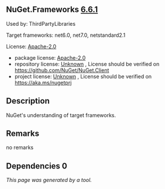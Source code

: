 NuGet.Frameworks [6.6.1](https://www.nuget.org/packages/NuGet.Frameworks/6.6.1)
--------------------

Used by: ThirdPartyLibraries

Target frameworks: net6.0, net7.0, netstandard2.1

License: [Apache-2.0](../../../../licenses/apache-2.0) 

- package license: [Apache-2.0](https://licenses.nuget.org/Apache-2.0) 
- repository license: [Unknown](https://github.com/NuGet/NuGet.Client) , License should be verified on https://github.com/NuGet/NuGet.Client
- project license: [Unknown](https://aka.ms/nugetprj) , License should be verified on https://aka.ms/nugetprj

Description
-----------
NuGet's understanding of target frameworks.

Remarks
-----------
no remarks


Dependencies 0
-----------


*This page was generated by a tool.*